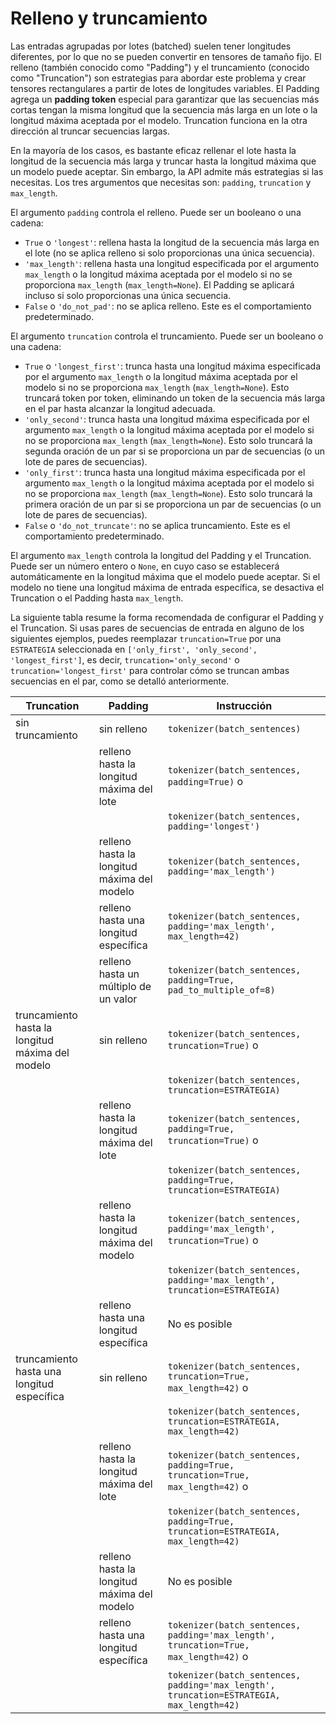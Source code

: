 <!--Copyright 2022 The HuggingFace Team. All rights reserved.

Licensed under the Apache License, Version 2.0 (the "License"); you may not use this file except in compliance with
the License. You may obtain a copy of the License at

http://www.apache.org/licenses/LICENSE-2.0

Unless required by applicable law or agreed to in writing, software distributed under the License is distributed on
an "AS IS" BASIS, WITHOUT WARRANTIES OR CONDITIONS OF ANY KIND, either express or implied. See the License for the
specific language governing permissions and limitations under the License.

⚠️ Note that this file is in Markdown but contain specific syntax for our doc-builder (similar to MDX) that may not be
rendered properly in your Markdown viewer.

-->

# Relleno y truncamiento

Las entradas agrupadas por lotes (batched) suelen tener longitudes diferentes, por lo que no se pueden convertir en tensores de tamaño fijo. El relleno (también conocido como "Padding") y el truncamiento (conocido como "Truncation") son estrategias para abordar este problema y crear tensores rectangulares a partir de lotes de longitudes variables. El Padding agrega un **padding token** especial para garantizar que las secuencias más cortas tengan la misma longitud que la secuencia más larga en un lote o la longitud máxima aceptada por el modelo. Truncation funciona en la otra dirección al truncar secuencias largas.

En la mayoría de los casos, es bastante eficaz rellenar el lote hasta la longitud de la secuencia más larga y truncar hasta la longitud máxima que un modelo puede aceptar. Sin embargo, la API admite más estrategias si las necesitas. Los tres argumentos que necesitas son: `padding`, `truncation` y `max_length`.

El argumento `padding` controla el relleno. Puede ser un booleano o una cadena:

  - `True` o `'longest'`: rellena hasta la longitud de la secuencia más larga en el lote (no se aplica relleno si solo proporcionas una única secuencia).
  - `'max_length'`: rellena hasta una longitud especificada por el argumento `max_length` o la longitud máxima aceptada
    por el modelo si no se proporciona `max_length` (`max_length=None`). El Padding se aplicará incluso si solo proporcionas una única secuencia.
  - `False` o `'do_not_pad'`: no se aplica relleno. Este es el comportamiento predeterminado.

El argumento `truncation` controla el truncamiento. Puede ser un booleano o una cadena:

  - `True` o `'longest_first'`: trunca hasta una longitud máxima especificada por el argumento `max_length` o
    la longitud máxima aceptada por el modelo si no se proporciona `max_length` (`max_length=None`). Esto
    truncará token por token, eliminando un token de la secuencia más larga en el par hasta alcanzar la longitud adecuada.
  - `'only_second'`: trunca hasta una longitud máxima especificada por el argumento `max_length` o la longitud máxima
    aceptada por el modelo si no se proporciona `max_length` (`max_length=None`). Esto solo truncará
    la segunda oración de un par si se proporciona un par de secuencias (o un lote de pares de secuencias).
  - `'only_first'`: trunca hasta una longitud máxima especificada por el argumento `max_length` o la longitud máxima
    aceptada por el modelo si no se proporciona `max_length` (`max_length=None`). Esto solo truncará
    la primera oración de un par si se proporciona un par de secuencias (o un lote de pares de secuencias).
  - `False` o `'do_not_truncate'`: no se aplica truncamiento. Este es el comportamiento predeterminado.

El argumento `max_length` controla la longitud del Padding y el Truncation. Puede ser un número entero o `None`, en cuyo caso se establecerá automáticamente en la longitud máxima que el modelo puede aceptar. Si el modelo no tiene una longitud máxima de entrada específica, se desactiva el Truncation o el Padding hasta `max_length`.

La siguiente tabla resume la forma recomendada de configurar el Padding y el Truncation. Si usas pares de secuencias de entrada en alguno de los siguientes ejemplos, puedes reemplazar `truncation=True` por una `ESTRATEGIA` seleccionada en
`['only_first', 'only_second', 'longest_first']`, es decir, `truncation='only_second'` o `truncation='longest_first'` para controlar cómo se truncan ambas secuencias en el par, como se detalló anteriormente.

| Truncation                           | Padding                             | Instrucción                                                                                 |
|-----------------------------------------|--------------------------------------|---------------------------------------------------------------------------------------------|
| sin truncamiento                       | sin relleno                          | `tokenizer(batch_sentences)`                                                           |
|                                         | relleno hasta la longitud máxima del lote | `tokenizer(batch_sentences, padding=True)` o                                          |
|                                         |                                      | `tokenizer(batch_sentences, padding='longest')`                                        |
|                                         | relleno hasta la longitud máxima del modelo | `tokenizer(batch_sentences, padding='max_length')`                                     |
|                                         | relleno hasta una longitud específica | `tokenizer(batch_sentences, padding='max_length', max_length=42)`                      |
|                                         | relleno hasta un múltiplo de un valor | `tokenizer(batch_sentences, padding=True, pad_to_multiple_of=8)`                        |
| truncamiento hasta la longitud máxima del modelo | sin relleno                          | `tokenizer(batch_sentences, truncation=True)` o                                       |
|                                         |                                      | `tokenizer(batch_sentences, truncation=ESTRATEGIA)`                                      |
|                                         | relleno hasta la longitud máxima del lote | `tokenizer(batch_sentences, padding=True, truncation=True)` o                         |
|                                         |                                      | `tokenizer(batch_sentences, padding=True, truncation=ESTRATEGIA)`                        |
|                                         | relleno hasta la longitud máxima del modelo | `tokenizer(batch_sentences, padding='max_length', truncation=True)` o                 |
|                                         |                                      | `tokenizer(batch_sentences, padding='max_length', truncation=ESTRATEGIA)`                |
|                                         | relleno hasta una longitud específica | No es posible                                                                                |
| truncamiento hasta una longitud específica | sin relleno                          | `tokenizer(batch_sentences, truncation=True, max_length=42)` o                        |
|                                         |                                      | `tokenizer(batch_sentences, truncation=ESTRATEGIA, max_length=42)`                       |
|                                         | relleno hasta la longitud máxima del lote | `tokenizer(batch_sentences, padding=True, truncation=True, max_length=42)` o          |
|                                         |                                      | `tokenizer(batch_sentences, padding=True, truncation=ESTRATEGIA, max_length=42)`         |
|                                         | relleno hasta la longitud máxima del modelo | No es posible                                                                                |
|                                         | relleno hasta una longitud específica | `tokenizer(batch_sentences, padding='max_length', truncation=True, max_length=42)` o  |
|                                         |                                      | `tokenizer(batch_sentences, padding='max_length', truncation=ESTRATEGIA, max_length=42)` |
